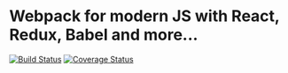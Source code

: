 # Webpack for modern JS with React, Redux, Babel and more...

[![Build Status](https://img.shields.io/travis/MaksymI/js-react-stack.svg?style=flat-square)](https://travis-ci.org/MaksymI/js-react-stack)
[![Coverage Status](https://img.shields.io/coveralls/MaksymI/js-react-stack.svg?style=flat-square)](https://coveralls.io/github/MaksymI/js-react-stack?branch=master)